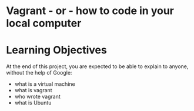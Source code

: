 # Vagrant - or - how to code in your local computer
# Learning Objectives
At the end of this project, you are expected to be able to explain to anyone, without the help of Google:
* what is a virtual machine
* what is  vagrant
* who wrote vagrant
* what is Ubuntu
